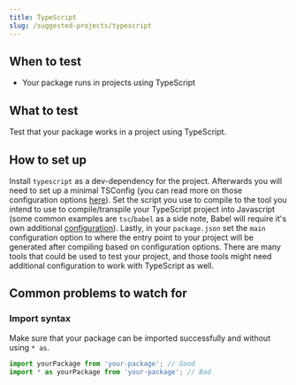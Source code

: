```yaml
---
title: TypeScript
slug: /suggested-projects/typescript
---
```


## When to test

- Your package runs in projects using TypeScript

## What to test

Test that your package works in a project using TypeScript. 

## How to set up

Install `typescript` as a dev-dependency for the project. Afterwards you will need to set up a minimal TSConfig (you can read more on those configuration options [here](https://www.typescriptlang.org/tsconfig)). Set the script you use to compile to the tool you intend to use to compile/transpile your TypeScript project into Javascript (some common examples are `tsc`/`babel` as a side note, Babel will require it's own additional [configuration](https://github.com/microsoft/TypeScript-Babel-Starter)). Lastly, in your `package.json` set the `main` configuration option to where the entry point to your project will be generated after compiling based on configuration options. There are many tools that could be used to test your project, and those tools might need additional configuration to work with TypeScript as well.

## Common problems to watch for

### Import syntax

Make sure that your package can be imported successfully and without using `* as`.

```js
import yourPackage from 'your-package'; // Good
import * as yourPackage from 'your-package'; // Bad
```
